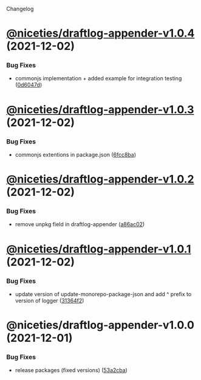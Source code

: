 Changelog

# [@niceties/draftlog-appender-v1.0.4](https://github.com/kshutkin/niceties/compare/@niceties/draftlog-appender-v1.0.3...@niceties/draftlog-appender-v1.0.4) (2021-12-02)


### Bug Fixes

* commonjs implementation + added example for integration testing ([0d6047d](https://github.com/kshutkin/niceties/commit/0d6047d3fa5bba75469a69124533df4a5d287048))

# [@niceties/draftlog-appender-v1.0.3](https://github.com/kshutkin/niceties/compare/@niceties/draftlog-appender-v1.0.2...@niceties/draftlog-appender-v1.0.3) (2021-12-02)


### Bug Fixes

* commonjs extentions in package.json ([6fcc8ba](https://github.com/kshutkin/niceties/commit/6fcc8ba2a5e949b5bb7a6bd39d96d6eba1e8b480))

# [@niceties/draftlog-appender-v1.0.2](https://github.com/kshutkin/niceties/compare/@niceties/draftlog-appender-v1.0.1...@niceties/draftlog-appender-v1.0.2) (2021-12-02)


### Bug Fixes

* remove unpkg field in draftlog-appender ([a86ac02](https://github.com/kshutkin/niceties/commit/a86ac02b691858c6c2b1a8dff1c782a308e068fb))

# [@niceties/draftlog-appender-v1.0.1](https://github.com/kshutkin/niceties/compare/@niceties/draftlog-appender-v1.0.0...@niceties/draftlog-appender-v1.0.1) (2021-12-02)


### Bug Fixes

* update version of update-monorepo-package-json and add ^ prefix to version of logger ([31364f2](https://github.com/kshutkin/niceties/commit/31364f2fdd16e57348ea5c5b2c8eca67ce3db0c0))

# @niceties/draftlog-appender-v1.0.0 (2021-12-01)


### Bug Fixes

* release packages (fixed versions) ([53a2cba](https://github.com/kshutkin/niceties/commit/53a2cbaedda6fad5f6f3e3484c2f7020b82b81b6))
